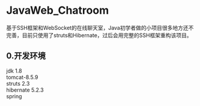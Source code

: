 # JavaWeb_Chatroom  
基于SSH框架和WebSocket的在线聊天室，Java初学者做的小项目很多地方还不完善，目前只使用了struts和Hibernate，过后会用完整的SSH框架重构该项目。
## 0.开发环境
jdk 1.8   
tomcat-8.5.9  
struts 2.3  
hibernate 5.2.3  
spring  
